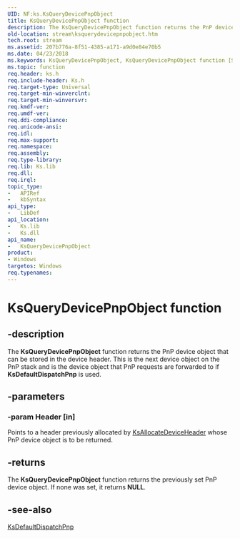 ```yaml
---
UID: NF:ks.KsQueryDevicePnpObject
title: KsQueryDevicePnpObject function
description: The KsQueryDevicePnpObject function returns the PnP device object that can be stored in the device header. This is the next device object on the PnP stack and is the device object that PnP requests are forwarded to if KsDefaultDispatchPnp is used.
old-location: stream\ksquerydevicepnpobject.htm
tech.root: stream
ms.assetid: 207b776a-8f51-4385-a171-a9d0e84e70b5
ms.date: 04/23/2018
ms.keywords: KsQueryDevicePnpObject, KsQueryDevicePnpObject function [Streaming Media Devices], ks/KsQueryDevicePnpObject, ksfunc_dd821abc-bd3b-45e9-a1de-1f9fd201db8e.xml, stream.ksquerydevicepnpobject
ms.topic: function
req.header: ks.h
req.include-header: Ks.h
req.target-type: Universal
req.target-min-winverclnt: 
req.target-min-winversvr: 
req.kmdf-ver: 
req.umdf-ver: 
req.ddi-compliance: 
req.unicode-ansi: 
req.idl: 
req.max-support: 
req.namespace: 
req.assembly: 
req.type-library: 
req.lib: Ks.lib
req.dll: 
req.irql: 
topic_type:
-	APIRef
-	kbSyntax
api_type:
-	LibDef
api_location:
-	Ks.lib
-	Ks.dll
api_name:
-	KsQueryDevicePnpObject
product:
- Windows
targetos: Windows
req.typenames: 
---
```


# KsQueryDevicePnpObject function


## -description


The <b>KsQueryDevicePnpObject</b> function returns the PnP device object that can be stored in the device header. This is the next device object on the PnP stack and is the device object that PnP requests are forwarded to if <b>KsDefaultDispatchPnp</b> is used.


## -parameters




### -param Header [in]

Points to a header previously allocated by <a href="https://msdn.microsoft.com/library/windows/hardware/ff560958">KsAllocateDeviceHeader</a> whose PnP device object is to be returned.


## -returns



The <b>KsQueryDevicePnpObject</b> function returns the previously set PnP device object. If none was set, it returns <b>NULL</b>.




## -see-also




<a href="https://msdn.microsoft.com/library/windows/hardware/ff561665">KsDefaultDispatchPnp</a>
 

 

